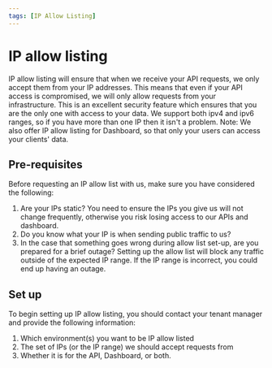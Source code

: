 ```yaml
---
tags: [IP Allow Listing]
---
```


# IP allow listing

IP allow listing will ensure that when we receive your API requests, we only accept them from your IP addresses. This means that even if your API access is compromised, we will only allow requests from your infrastructure. This is an excellent security feature which ensures that you are the only one with access to your data. We support both ipv4 and ipv6 ranges, so if you have more than one IP then it isn't a problem. Note: We also offer IP allow listing for Dashboard, so that only your users can access your clients' data.

## Pre-requisites

Before requesting an IP allow list with us, make sure you have considered the following:

1. Are your IPs static? You need to ensure the IPs you give us will not change frequently, otherwise you risk losing access to our APIs and dashboard.
2. Do you know what your IP is when sending public traffic to us?
3. In the case that something goes wrong during allow list set-up, are you prepared for a brief outage? Setting up the allow list will block any traffic outside of the expected IP range. If the IP range is incorrect, you could end up having an outage.

## Set up

To begin setting up IP allow listing, you should contact your tenant manager and provide the following information:

1. Which environment(s) you want to be IP allow listed
2. The set of IPs (or the IP range) we should accept requests from
3. Whether it is for the API, Dashboard, or both.